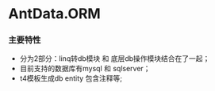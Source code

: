 # AntData.ORM

### 主要特性
- 分为2部分：linq转db模块 和  底层db操作模块结合在了一起；
- 目前支持的数据库有mysql 和 sqlserver；
- t4模板生成db entity 包含注释等;
